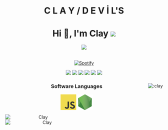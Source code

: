 <h1 align="center">C L A Y / D E V İ L'S</h1>

<h1 align="center">Hi 👋, I'm Clay <img src="https://cdn.discordapp.com/emojis/881601062522454036.png?v=1" height="30px"></h1>


<div align="center">
   <a href="https://discord.com/users/910544507240591360" target="_blank">
      <img src="https://lanyard-profile-readme.vercel.app/api/910544507240591360">
   </a>


&nbsp; <br> [![Spotify](https://novatorem.vercel.app/api/spotify?background_color=0d1117&border_color=ffffff)](https://open.spotify.com/user/31ohht6pnudhwrtixaks6yt4vciu)

<div align="center">
</a>
   <a href="https://discord.com/users/910544507240591360" target"blank_"><img src="https://img.shields.io/badge/discord%20-111111.svg?&style=for-the-badge&logo=discord&logoColor=white"></a>
   <a href="https://www.youtube.com/channel/UCjOnihj2Y-DvszXsfqUxPIA" target"blank_"><img src="https://img.shields.io/badge/youtube%20-111111.svg?&style=for-the-badge&logo=youtube&logoColor=white"></a>
<a href="https://discord.gg/tbmm"><img src="https://img.shields.io/badge/TBMM%20-111111.svg?&style=for-the-badge&logo=discord&logoColor=white"></a>
   <a href="https://sptfy.com/cxn" target"blank_"><img src="https://img.shields.io/badge/Spotify%20-111111.svg?&style=for-the-badge&logo=spotify&logoColor=white"></a>
   <a href="https://www.instagram.com/nulclay/" target"blank_"><img src="https://img.shields.io/badge/INSTAGRAM%20-111111.svg?&style=for-the-badge&logo=instagram&logoColor=white"></a>
   <a href="https://github.com/nullclay/" target"blank_"><img src="https://img.shields.io/badge/GitHub%20-111111.svg?&style=for-the-badge&logo=github&logoColor=white"></a>
</a>
</p>

<div>
    <div align="center">
    <img src="https://count.getloli.com/get/@:aw3rque?theme=clay" alt=":clay" height="120px" align="right"/>

### Software Languages

<img align="center" src="https://raw.githubusercontent.com/github/explore/80688e429a7d4ef2fca1e82350fe8e3517d3494d/topics/javascript/javascript.png" width="50" height="50" />
<img align="center" src="https://raw.githubusercontent.com/github/explore/80688e429a7d4ef2fca1e82350fe8e3517d3494d/topics/nodejs/nodejs.png" width="50" height="50" />
<br />
</div>
</a>
</p>

<p><img align="left" width="45%" src="https://github-readme-stats.vercel.app/api/top-langs?username=nullclay&theme=dark&show_icons=true&locale=en&layout=compact" alt="Clay" />

<p><img align="left" width="50%" src="https://github-readme-stats.vercel.app/api?username=nullclay&theme=dark&show_icons=true&locale=en" alt="Clay">
